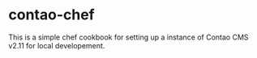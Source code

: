 contao-chef
===========

This is a simple chef cookbook for setting up a instance of Contao CMS v2.11 for local developement.
